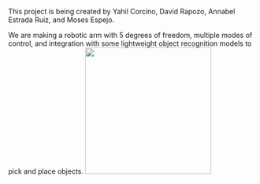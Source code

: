 This project is being created by Yahil Corcino, David Rapozo, Annabel Estrada Ruiz, and Moses Espejo. 

We are making a robotic arm with 5 degrees of freedom, multiple modes of control, and integration with some lightweight object recognition models to pick and place objects.
<img src="https://github.com/user-attachments/assets/3f8d33f0-c647-4cf8-83ec-3d47a3b1c267" width="256" height="256">
